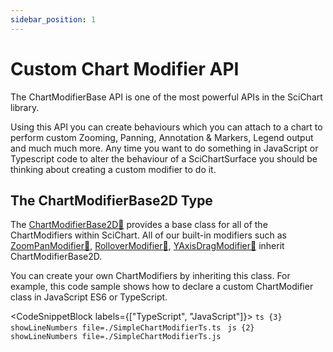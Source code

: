 ```yaml
---
sidebar_position: 1
---
```


# Custom Chart Modifier API

The ChartModifierBase API is one of the most powerful APIs in the SciChart library.

Using this API you can create behaviours which you can attach to a chart to perform custom Zooming, Panning, Annotation & Markers, Legend output and much much more. Any time you want to do something in JavaScript or Typescript code to alter the behaviour of a SciChartSurface you should be thinking about creating a custom modifier to do it.

The ChartModifierBase2D Type
----------------------------

The [ChartModifierBase2D:blue_book:](https://www.scichart.com/documentation/js/current/typedoc/classes/chartmodifierbase2d.html) provides a base class for all of the ChartModifiers within SciChart. All of our built-in modifiers such as [ZoomPanModifier:blue_book:](https://www.scichart.com/documentation/js/current/typedoc/classes/zoompanmodifier.html), [RolloverModifier:blue_book:](https://www.scichart.com/documentation/js/current/typedoc/classes/rollovermodifier.html), [YAxisDragModifier:blue_book:](https://www.scichart.com/documentation/js/current/typedoc/classes/yaxisdragmodifier.html) inherit ChartModifierBase2D.

You can create your own ChartModifiers by inheriting this class. For example, this code sample shows how to declare a custom ChartModifier class in JavaScript ES6 or TypeScript.

<CodeSnippetBlock labels={["TypeScript", "JavaScript"]}>
    ```ts {3} showLineNumbers file=./SimpleChartModifierTs.ts
    ```
    ```js {2} showLineNumbers file=./SimpleChartModifierTs.js
    ```
</CodeSnippetBlock>